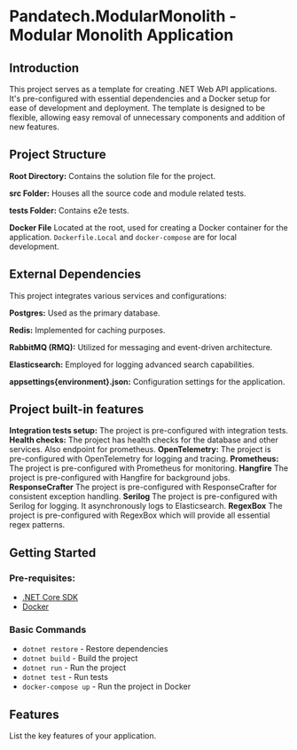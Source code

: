 ﻿# Pandatech.ModularMonolith - Modular Monolith Application

## Introduction

This project serves as a template for creating .NET Web API applications. It's pre-configured with essential
dependencies and a Docker setup for ease of development and deployment. The template is designed to be flexible,
allowing easy removal of unnecessary components and addition of new features.

## Project Structure

**Root Directory:** Contains the solution file for the project.

**src Folder:** Houses all the source code and module related tests.

**tests Folder:** Contains e2e tests.

**Docker File** Located at the root, used for creating a Docker container for the application. `Dockerfile.Local`
and `docker-compose` are for local development.

## External Dependencies

This project integrates various services and configurations:

**Postgres:** Used as the primary database.

**Redis:** Implemented for caching purposes.

**RabbitMQ (RMQ):** Utilized for messaging and event-driven architecture.

**Elasticsearch:** Employed for logging advanced search capabilities.

**appsettings{environment}.json:** Configuration settings for the application.

## Project built-in features

**Integration tests setup:** The project is pre-configured with integration tests.
**Health checks:** The project has health checks for the database and other services. Also endpoint for prometheus.
**OpenTelemetry:** The project is pre-configured with OpenTelemetry for logging and tracing.
**Prometheus:** The project is pre-configured with Prometheus for monitoring.
**Hangfire** The project is pre-configured with Hangfire for background jobs.
**ResponseCrafter** The project is pre-configured with ResponseCrafter for consistent exception handling.
**Serilog** The project is pre-configured with Serilog for logging. It asynchronously logs to Elasticsearch.
**RegexBox** The project is pre-configured with RegexBox which will provide all essential regex patterns.

## Getting Started

### Pre-requisites:

- [.NET Core SDK](https://dotnet.microsoft.com/download)
- [Docker](https://www.docker.com/products/docker-desktop)

### Basic Commands

- `dotnet restore` - Restore dependencies
- `dotnet build` - Build the project
- `dotnet run` - Run the project
- `dotnet test` - Run tests
- `docker-compose up` - Run the project in Docker

## Features

List the key features of your application.